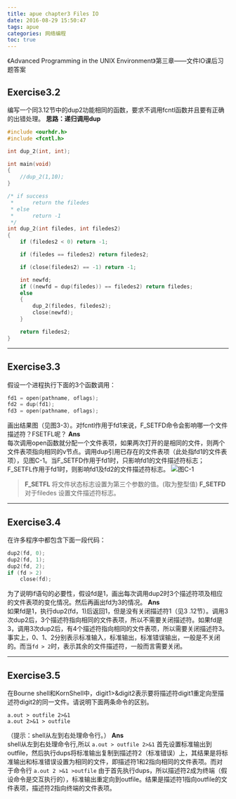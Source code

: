 ```yaml
---
title: apue chapter3 Files IO
date: 2016-08-29 15:50:47
tags: apue
categories: 网络编程
toc: true
---
```

《Advanced Programming in the UNIX Environment》第三章——文件IO课后习题答案

<!--more-->

## Exercise3.2
编写一个同3.12节中的dup2功能相同的函数，要求不调用fcntl函数并且要有正确的出错处理。
**思路：递归调用dup**
```c
#include <ourhdr.h>
#include <fcntl.h>

int dup_2(int, int);

int main(void)
{
    //dup_2(1,10);
}

/* if success
 *      return the filedes
 * else
 *      return -1
 */
int dup_2(int filedes, int filedes2)
{
    if (filedes2 < 0) return -1;

    if (filedes == filedes2) return filedes2;

    if (close(filedes2) == -1) return -1;

    int newfd;
    if ((newfd = dup(filedes)) == filedes2) return filedes;
    else
    {
        dup_2(filedes, filedes2);
        close(newfd);
    }

    return filedes2;
}
```
****
## Exercise3.3
假设一个进程执行下面的3个函数调用：
```c
fd1 = open(pathname, oflags);
fd2 = dup(fd1);
fd3 = open(pathname, oflags);
```
画出结果图（见图3-3）。对fcntl作用于fd1来说，F_SETFD命令会影响哪一个文件描述符？FSETFL呢？
**Ans**  
每次调用open函数就分配一个文件表项，如果两次打开的是相同的文件，则两个文件表项指向相同的v节点。调用dup引用已存在的文件表项（此处指fd1的文件表项），见图C-1。当F_SETFD作用于fd1时，只影响fd1的文件描述符标志；F_SETFL作用于fd1时，则影响fd1及fd2的文件描述符标志。
![图C-1](http://i2.buimg.com/567571/a2ef9282a1dda9c5.jpg)
> **F_SETFL** 将文件状态标志设置为第三个参数的值。(取为整型值)
> **F_SETFD** 对于filedes 设置文件描述符标志。

****
## Exercise3.4
在许多程序中都包含下面一段代码：
```c
dup2(fd, 0);  
dup2(fd, 1);  
dup2(fd, 2);  
if (fd > 2)  
    close(fd);  
```
为了说明if语句的必要性，假设fd是1，画出每次调用dup2时3个描述符项及相应的文件表项的变化情况。然后再画出fd为3的情况。
**Ans**  
如果fd是1，执行dup2(fd，1)后返回1，但是没有关闭描述符1（见3 .12节）。调用3次dup2后，3个描述符指向相同的文件表项，所以不需要关闭描述符。如果fd是3，调用3次dup2后，有4个描述符指向相同的文件表项，所以需要关闭描述符3。  
事实上，0、1、2分别表示标准输入，标准输出，标准错误输出，一般是不关闭的。而当`fd > 2`时，表示其余的文件描述符，一般而言需要关闭。

****
## Exercise3.5
在Bourne shell和KornShell中，digit1>&digit2表示要将描述符digit1重定向至描述符digit2的同一文件。请说明下面两条命令的区别。
```
a.out > outfile 2>&1
a.out 2>&1 > outfile
```
（提示：shell从左到右处理命令行。）
**Ans**  
shell从左到右处理命令行,所以
`a.out > outfile 2>&1`
首先设置标准输出到outfile，然后执行dups将标准输出复制到描述符2（标准错误）上，其结果是将标准输出和标准错误设置为相同的文件，即描述符1和2指向相同的文件表项。而对于命令行
`a.out 2 >&1 >outfile`
由于首先执行dups，所以描述符2成为终端（假设命令是交互执行的），标准输出重定向到outfile。结果是描述符1指向outfile的文件表项，描述符2指向终端的文件表项。
